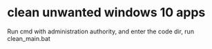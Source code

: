 # clean unwanted windows 10 apps
 Run cmd with administration authority, and enter the code dir, run clean_main.bat
